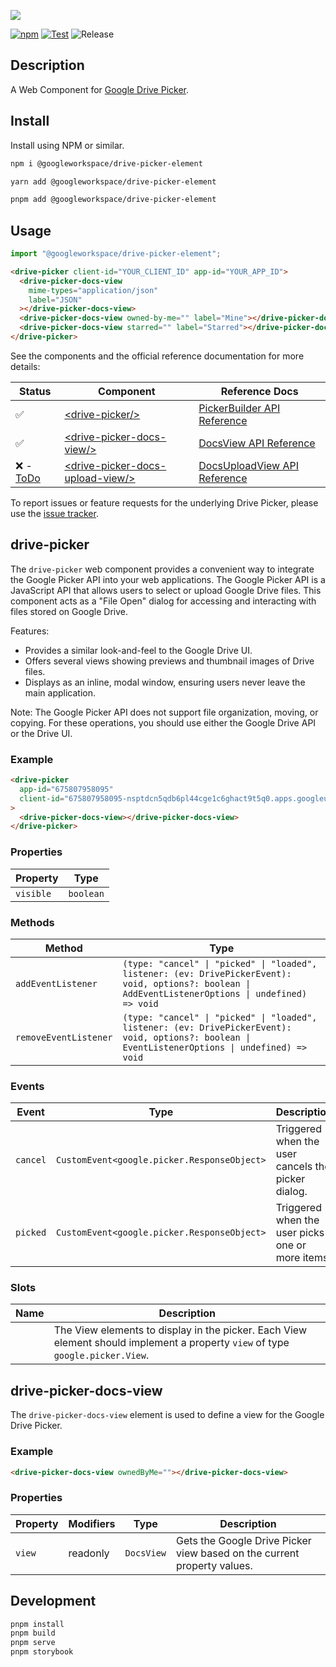 ![](./docs/logo.jpg)

[![npm](https://img.shields.io/npm/v/@googleworkspace/drive-picker-element)](https://www.npmjs.com/package/@googleworkspace/drive-picker-element)
[![Test](https://github.com/googleworkspace/drive-picker-element/actions/workflows/test.yml/badge.svg)](https://github.com/googleworkspace/drive-picker-element/actions/workflows/test.yml)
![Release](https://github.com/googleworkspace/drive-picker-element/workflows/Release/badge.svg)

## Description

A Web Component for [Google Drive Picker].

## Install

Install using NPM or similar.

```sh
npm i @googleworkspace/drive-picker-element
```

```sh
yarn add @googleworkspace/drive-picker-element
```

```sh
pnpm add @googleworkspace/drive-picker-element
```

## Usage

```js
import "@googleworkspace/drive-picker-element";
```

```html
<drive-picker client-id="YOUR_CLIENT_ID" app-id="YOUR_APP_ID">
  <drive-picker-docs-view
    mime-types="application/json"
    label="JSON"
  ></drive-picker-docs-view>
  <drive-picker-docs-view owned-by-me="" label="Mine"></drive-picker-docs-view>
  <drive-picker-docs-view starred="" label="Starred"></drive-picker-docs-view>
</drive-picker>
```

See the components and the official reference documentation for more details:

| Status                                                                        | Component                                                     | Reference Docs                                                                                        |
| ----------------------------------------------------------------------------- | ------------------------------------------------------------- | ----------------------------------------------------------------------------------------------------- |
| ✅                                                                            | [\<drive-picker/\>](#drive-picker)                            | [PickerBuilder API Reference](https://developers.google.com/drive/picker/reference#picker-builder)    |
| ✅                                                                            | [\<drive-picker-docs-view/\>](#drive-picker-docs-view)        | [DocsView API Reference](https://developers.google.com/drive/picker/reference#docs-view)              |
| ❌ - [ToDo](https://github.com/googleworkspace/drive-picker-element/issues/4) | [\<drive-picker-docs-upload-view/\>](#drive-picker-docs-view) | [DocsUploadView API Reference](https://developers.google.com/drive/picker/reference#docs-upload-view) |

To report issues or feature requests for the underlying Drive Picker, please use the [issue tracker](https://developers.google.com/drive/picker/support#developer_product_feedback).

<!-- START docs -->

<a name="drive-picker"></a>

## drive-picker

The `drive-picker` web component provides a convenient way to integrate the Google Picker API into your web applications. The Google Picker API is a JavaScript API that allows users to select or upload Google Drive files. This component acts as a "File Open" dialog for accessing and interacting with files stored on Google Drive.

Features:

- Provides a similar look-and-feel to the Google Drive UI.
- Offers several views showing previews and thumbnail images of Drive files.
- Displays as an inline, modal window, ensuring users never leave the main application.

Note: The Google Picker API does not support file organization, moving, or copying. For these operations, you should use either the Google Drive API or the Drive UI.

### Example

```html
<drive-picker
  app-id="675807958095"
  client-id="675807958095-nsptdcn5qdb6pl44cge1c6ghact9t5q0.apps.googleusercontent.com"
>
  <drive-picker-docs-view></drive-picker-docs-view>
</drive-picker>
```

### Properties

| Property  | Type      |
| --------- | --------- |
| `visible` | `boolean` |

### Methods

| Method                | Type                                                                                                                                                  |
| --------------------- | ----------------------------------------------------------------------------------------------------------------------------------------------------- |
| `addEventListener`    | `(type: "cancel" \| "picked" \| "loaded", listener: (ev: DrivePickerEvent): void, options?: boolean \| AddEventListenerOptions \| undefined) => void` |
| `removeEventListener` | `(type: "cancel" \| "picked" \| "loaded", listener: (ev: DrivePickerEvent): void, options?: boolean \| EventListenerOptions \| undefined) => void`    |

### Events

| Event    | Type                                        | Description                                        |
| -------- | ------------------------------------------- | -------------------------------------------------- |
| `cancel` | `CustomEvent<google.picker.ResponseObject>` | Triggered when the user cancels the picker dialog. |
| `picked` | `CustomEvent<google.picker.ResponseObject>` | Triggered when the user picks one or more items.   |

### Slots

| Name | Description                                                                                                                    |
| ---- | ------------------------------------------------------------------------------------------------------------------------------ |
|      | The View elements to display in the picker. Each View element should implement a property `view` of type `google.picker.View`. |

<a name="drive-picker-docs-view"></a>

## drive-picker-docs-view

The `drive-picker-docs-view` element is used to define a view for the Google Drive Picker.

### Example

```html
<drive-picker-docs-view ownedByMe=""></drive-picker-docs-view>
```

### Properties

| Property | Modifiers | Type       | Description                                                             |
| -------- | --------- | ---------- | ----------------------------------------------------------------------- |
| `view`   | readonly  | `DocsView` | Gets the Google Drive Picker view based on the current property values. |

<!-- END docs -->

## Development

```sh
pnpm install
pnpm build
pnpm serve
pnpm storybook
```

[Google Drive Picker]: https://developers.google.com/drive/picker/guides/overview
